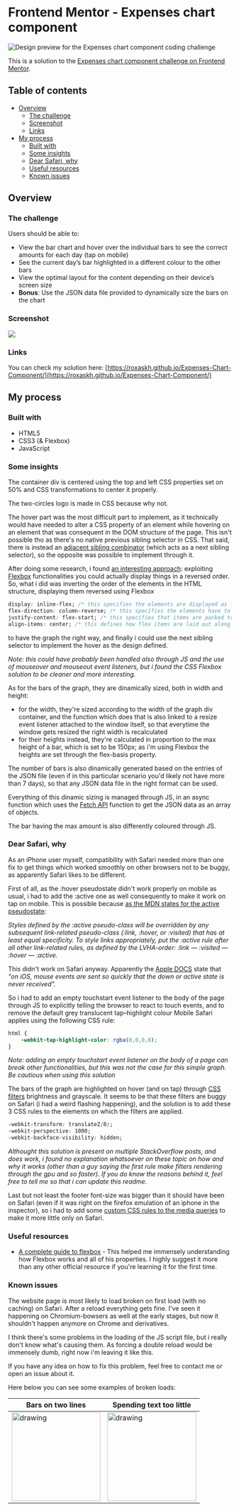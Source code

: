 # Frontend Mentor - Expenses chart component

![Design preview for the Expenses chart component coding challenge](./design/desktop-preview.jpg)

This is a solution to the [Expenses chart component challenge on Frontend Mentor](https://www.frontendmentor.io/challenges/expenses-chart-component-e7yJBUdjwt).

## Table of contents

- [Overview](#overview)
  - [The challenge](#the-challenge)
  - [Screenshot](#screenshot)
  - [Links](#links)
- [My process](#my-process)
  - [Built with](#built-with)
  - [Some insights](#some-insights)
  - [Dear Safari, why](#dear-safari-why)
  - [Useful resources](#useful-resources)
  - [Known issues](#known-issues)

## Overview

### The challenge

Users should be able to:

- View the bar chart and hover over the individual bars to see the correct amounts for each day (tap on mobile)
- See the current day’s bar highlighted in a different colour to the other bars
- View the optimal layout for the content depending on their device’s screen size
- **Bonus**: Use the JSON data file provided to dynamically size the bars on the chart

### Screenshot

![](./design/Showcase.png)

### Links

You can check my solution here: [https://roxaskh.github.io/Expenses-Chart-Component/](https://roxaskh.github.io/Expenses-Chart-Component/)

## My process

### Built with

- HTML5
- CSS3 (& Flexbox)
- JavaScript

### Some insights

The container div is centered using the top and left CSS properties set on 50% and CSS transformations to center it properly.

The two-circles logo is made in CSS because why not.

The hover part was the most difficult part to implement, as it technically would have needed to alter a CSS property of an element while hovering on an element that was consequent in the DOM structure of the page.
This isn't possible tho as there's no native previous sibling selector in CSS.
That said, there is instead an [adjacent sibling combinator](https://developer.mozilla.org/en-US/docs/Web/CSS/Adjacent_sibling_combinator) (which acts as a next sibling selector), so the opposite was possible to implement through it.

After doing some research, i found [an interesting approach](https://stackoverflow.com/questions/4502633/how-to-affect-other-elements-when-one-element-is-hovered/32470900#32470900): exploiting [Flexbox](https://developer.mozilla.org/en-US/docs/Web/CSS/CSS_Flexible_Box_Layout/Basic_Concepts_of_Flexbox) functionalities you could actually display things in a reversed order.
So, what i did was inverting the order of the elements in the HTML structure, displaying them reversed using Flexbox

```css
display: inline-flex; /* this specifies the elements are displayed as flex elements; the inline logic works the same as for blocks */
flex-direction: column-reverse; /* this specifies the elements have to be displayed in column and in a reversed order */
justify-content: flex-start; /* this specifies that items are packed toward the start of the flex-direction */
align-items: center; /* this defines how flex items are laid out along the cross axis, and so centered */
```

to have the graph the right way, and finally i could use the next sibling selector to implement the hover as the design defined.

_Note: this could have probably been handled also through JS and the use of mouseover and mouseout event listeners, but i found the CSS Flexbox solution to be cleaner and more interesting._


As for the bars of the graph, they are dinamically sized, both in width and height:
- for the width, they're sized according to the width of the graph div container, and the function which does that is also linked to a resize event listener attached to the window itself, so that everytime the window gets resized the right width is recalculated
- for their heights instead, they're calculated in proportion to the max height of a bar, which is set to be 150px; as i'm using Flexbox the heights are set through the flex-basis property.

The number of bars is also dinamically generated based on the entries of the JSON file (even if in this particular scenario you'd likely not have more than 7 days), so that any JSON data file in the right format can be used.

Everything of this dinamic sizing is managed through JS, in an async function which uses the [Fetch API](https://developer.mozilla.org/en-US/docs/Web/API/Fetch_API/Using_Fetch) function to get the JSON data as an array of objects.

The bar having the max amount is also differently coloured through JS.

### Dear Safari, why

As an iPhone user myself, compatibility with Safari needed more than one fix to get things which worked smoothly on other browsers not to be buggy, as apparently Safari likes to be different.

First of all, as the :hover pseudostate didn't work properly on mobile as usual, i had to add the :active one as well consequently to make it work on tap on mobile. This is possible because [as the MDN states for the active pseudostate](https://developer.mozilla.org/en-US/docs/Web/CSS/%3Aactive):

  _Styles defined by the :active pseudo-class will be overridden by any subsequent link-related pseudo-class (:link, :hover, or :visited) that has at least equal specificity. To style links appropriately, put the :active rule after all other link-related rules, as defined by the LVHA-order: :link — :visited — :hover — :active._

This didn't work on Safari anyway. Apparently the [Apple DOCS](https://developer.apple.com/library/archive/documentation/AppleApplications/Reference/SafariWebContent/AdjustingtheTextSize/AdjustingtheTextSize.html) state that _"on iOS, mouse events are sent so quickly that the down or active state is never received"._

So i had to add an empty touchstart event listener to the body of the page through JS to explicitly telling the browser to react to touch events, and to remove the default grey translucent tap–highlight colour Mobile Safari applies using the following CSS rule:

```css
html {
    -webkit-tap-highlight-color: rgba(0,0,0,0);
}
```

_Note: adding an empty touchstart event listener on the body of a page can break other functionalities, but this was not the case for this simple graph. Be cautious when using this solution_

The bars of the graph are highlighted on hover (and on tap) through [CSS filters](https://developer.mozilla.org/en-US/docs/Web/CSS/filter) brightness and grayscale.
It seems to be that these filters are buggy on Safari (i had a weird flashing happening), and the solution is to add these 3 CSS rules to the elements on which the filters are applied.

```css
-webkit-transform: translateZ(0);
-webkit-perspective: 1000;
-webkit-backface-visibility: hidden;
```

_Althought this solution is present on multiple StackOverflow posts, and does work, i found no explanation whatsoever on these topic on how and why it works (other than a guy saying the first rule make filters rendering through the gpu and so faster). If you do know the reasons behind it, feel free to tell me so that i can update this readme._

Last but not least the footer font-size was bigger than it should have been on Safari (even if it was right on the firefox emulation of an iphone in the inspector), so i had to add some [custom CSS rules to the media queries](https://stackoverflow.com/questions/62874933/media-query-for-safari-browser) to make it more little only on Safari.

### Useful resources

- [A complete guide to flexbox](https://css-tricks.com/snippets/css/a-guide-to-flexbox/) - This helped me immensely understanding how Flexbox works and all of his properties. I highly suggest it more than any other official resource if you're learning it for the first time.

### Known issues

The website page is most likely to load broken on first load (with no caching) on Safari. After a reload everything gets fine.
I've seen it happening on Chromium-bowsers as well at the early stages, but now it shouldn't happen anymore on Chrome and derivatives.

I think there's some problems in the loading of the JS script file, but i really don't know what's causing them. As forcing a double reload would be immensely dumb, right now i'm leaving it like this.

If you have any idea on how to fix this problem, feel free to contact me or open an issue about it.

Here below you can see some examples of broken loads:

Bars on two lines                                              |  Spending text too little
---------------------------------------------------------------|----------------------------------------------------------------
<img src="design/broken_load1.png" alt="drawing" width="200"/> |  <img src="design/broken_load2.png" alt="drawing" width="200"/>
